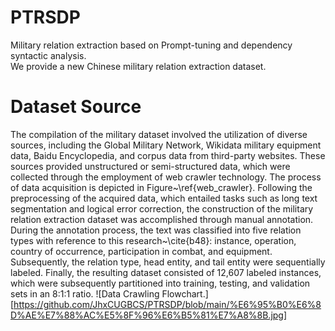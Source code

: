 # PTRSDP
Military relation extraction based on Prompt-tuning and dependency syntactic analysis.<br>
We provide a new Chinese military relation extraction dataset.

# Dataset Source
The compilation of the military dataset involved the utilization of diverse sources, including the Global Military Network, Wikidata military equipment data, Baidu Encyclopedia, and corpus data from third-party websites. These sources provided unstructured or semi-structured data, which were collected through the employment of web crawler technology. The process of data acquisition is depicted in Figure~\ref{web_crawler}. Following the preprocessing of the acquired data, which entailed tasks such as long text segmentation and logical error correction, the construction of the military relation extraction dataset was accomplished through manual annotation. During the annotation process, the text was classified into five relation types with reference to this research~\cite{b48}: instance, operation, country of occurrence, participation in combat, and equipment. Subsequently, the relation type, head entity, and tail entity were sequentially labeled. Finally, the resulting dataset consisted of 12,607 labeled instances, which were subsequently partitioned into training, testing, and validation sets in an 8:1:1 ratio.
![Data Crawling Flowchart.][https://github.com/JhxCUGBCS/PTRSDP/blob/main/%E6%95%B0%E6%8D%AE%E7%88%AC%E5%8F%96%E6%B5%81%E7%A8%8B.jpg]
